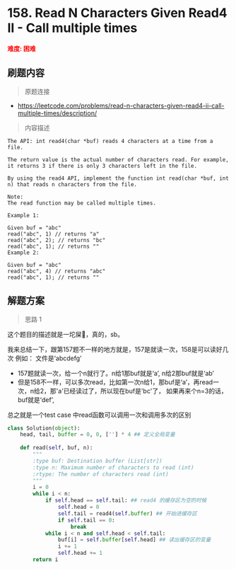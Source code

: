 # 158. Read N Characters Given Read4 II - Call multiple times

**<font color=red>难度: 困难</font>**

## 刷题内容

> 原题连接

* https://leetcode.com/problems/read-n-characters-given-read4-ii-call-multiple-times/description/

> 内容描述

```
The API: int read4(char *buf) reads 4 characters at a time from a file.

The return value is the actual number of characters read. For example, it returns 3 if there is only 3 characters left in the file.

By using the read4 API, implement the function int read(char *buf, int n) that reads n characters from the file.

Note:
The read function may be called multiple times.

Example 1: 

Given buf = "abc"
read("abc", 1) // returns "a"
read("abc", 2); // returns "bc"
read("abc", 1); // returns ""
Example 2: 

Given buf = "abc"
read("abc", 4) // returns "abc"
read("abc", 1); // returns ""
```

## 解题方案

> 思路 1

这个题目的描述就是一坨屎💩，真的，sb。

我来总结一下，跟第157题不一样的地方就是，157是就读一次，158是可以读好几次
例如：
文件是‘abcdefg’
- 157题就读一次，给一个n就行了。n给1那buf就是‘a’, n给2那buf就是‘ab’
- 但是158不一样，可以多次read，比如第一次n给1，那buf是‘a’，再read一次，n给2，那'a'已经读过了，所以现在buf是'bc'了，
如果再来个n=3的话，buf就是‘def’,

总之就是一个test case 中read函数可以调用一次和调用多次的区别

```python
class Solution(object):
    head, tail, buffer = 0, 0, [''] * 4 ## 定义全局变量
    
    def read(self, buf, n):
        """
        :type buf: Destination buffer (List[str])
        :type n: Maximum number of characters to read (int)
        :rtype: The number of characters read (int)
        """
        i = 0
        while i < n:
            if self.head == self.tail: ## read4 的缓存区为空的时候
                self.head = 0
                self.tail = read4(self.buffer) ## 开始进缓存区
                if self.tail == 0:
                    break
            while i < n and self.head < self.tail:
                buf[i] = self.buffer[self.head] ## 读出缓存区的变量
                i += 1
                self.head += 1
        return i
```



